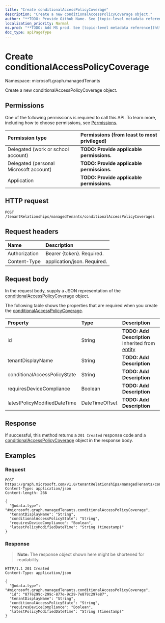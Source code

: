 ```yaml
---
title: "Create conditionalAccessPolicyCoverage"
description: "Create a new conditionalAccessPolicyCoverage object."
author: "**TODO: Provide Github Name. See [topic-level metadata reference](https://msgo.azurewebsites.net/add/document/guidelines/metadata.html#topic-level-metadata)**"
localization_priority: Normal
ms.prod: "**TODO: Add MS prod. See [topic-level metadata reference](https://msgo.azurewebsites.net/add/document/guidelines/metadata.html#topic-level-metadata)**"
doc_type: apiPageType
---
```


# Create conditionalAccessPolicyCoverage
Namespace: microsoft.graph.managedTenants



Create a new conditionalAccessPolicyCoverage object.

## Permissions
One of the following permissions is required to call this API. To learn more, including how to choose permissions, see [Permissions](/graph/permissions-reference).

|Permission type|Permissions (from least to most privileged)|
|:---|:---|
|Delegated (work or school account)|**TODO: Provide applicable permissions.**|
|Delegated (personal Microsoft account)|**TODO: Provide applicable permissions.**|
|Application|**TODO: Provide applicable permissions.**|

## HTTP request

<!-- {
  "blockType": "ignored"
}
-->
``` http
POST /tenantRelationships/managedTenants/conditionalAccessPolicyCoverages
```

## Request headers
|Name|Description|
|:---|:---|
|Authorization|Bearer {token}. Required.|
|Content-Type|application/json. Required.|

## Request body
In the request body, supply a JSON representation of the [conditionalAccessPolicyCoverage](../resources/managedtenants-conditionalaccesspolicycoverage.md) object.

The following table shows the properties that are required when you create the [conditionalAccessPolicyCoverage](../resources/managedtenants-conditionalaccesspolicycoverage.md).

|Property|Type|Description|
|:---|:---|:---|
|id|String|**TODO: Add Description** Inherited from [entity](../resources/managedtenants-entity.md)|
|tenantDisplayName|String|**TODO: Add Description**|
|conditionalAccessPolicyState|String|**TODO: Add Description**|
|requiresDeviceCompliance|Boolean|**TODO: Add Description**|
|latestPolicyModifiedDateTime|DateTimeOffset|**TODO: Add Description**|



## Response

If successful, this method returns a `201 Created` response code and a [conditionalAccessPolicyCoverage](../resources/managedtenants-conditionalaccesspolicycoverage.md) object in the response body.

## Examples

### Request
<!-- {
  "blockType": "request",
  "name": "create_conditionalaccesspolicycoverage_from_"
}
-->
``` http
POST https://graph.microsoft.com/v1.0/tenantRelationships/managedTenants/conditionalAccessPolicyCoverages
Content-Type: application/json
Content-length: 266

{
  "@odata.type": "#microsoft.graph.managedTenants.conditionalAccessPolicyCoverage",
  "tenantDisplayName": "String",
  "conditionalAccessPolicyState": "String",
  "requiresDeviceCompliance": "Boolean",
  "latestPolicyModifiedDateTime": "String (timestamp)"
}
```


### Response
>**Note:** The response object shown here might be shortened for readability.
<!-- {
  "blockType": "response",
  "truncated": true,
  "@odata.type": "microsoft.graph.managedTenants.conditionalAccessPolicyCoverage"
}
-->
``` http
HTTP/1.1 201 Created
Content-Type: application/json

{
  "@odata.type": "#microsoft.graph.managedTenants.conditionalAccessPolicyCoverage",
  "id": "877e299c-299c-877e-9c29-7e879c297e87",
  "tenantDisplayName": "String",
  "conditionalAccessPolicyState": "String",
  "requiresDeviceCompliance": "Boolean",
  "latestPolicyModifiedDateTime": "String (timestamp)"
}
```

